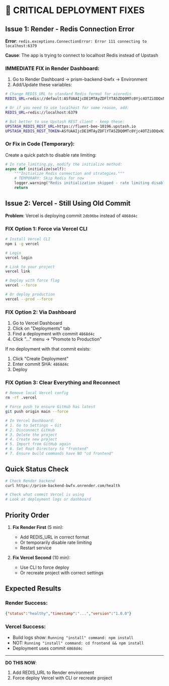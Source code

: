 # 🚨 CRITICAL DEPLOYMENT FIXES

## Issue 1: Render - Redis Connection Error

**Error**: `redis.exceptions.ConnectionError: Error 111 connecting to localhost:6379`

**Cause**: The app is trying to connect to localhost Redis instead of Upstash

### IMMEDIATE FIX in Render Dashboard:

1. Go to Render Dashboard → prism-backend-bwfx → Environment
2. Add/Update these variables:

```bash
# Change REDIS_URL to standard Redis format for aioredis
REDIS_URL=redis://default:ASfUAAIjcDE1MTAyZDFlYTA5ZDQ0MTc0Yjc4OTZiODQxN2IyN2MwMHAxMA@fluent-bee-10196.upstash.io:10196

# Or if you need to use localhost for some reason, add:
REDIS_URL=redis://localhost:6379

# But better to use Upstash REST client - keep these:
UPSTASH_REDIS_REST_URL=https://fluent-bee-10196.upstash.io
UPSTASH_REDIS_REST_TOKEN=ASfUAAIjcDE1MTAyZDFlYTA5ZDQ0MTc0Yjc4OTZiODQxN2IyN2MwMHAxMA
```

### Or Fix in Code (Temporary):

Create a quick patch to disable rate limiting:

```python
# In rate_limiting.py, modify the initialize method:
async def initialize(self):
    """Initialize Redis connection and strategies."""
    # TEMPORARY: Skip Redis for now
    logger.warning("Redis initialization skipped - rate limiting disabled")
    return
```

## Issue 2: Vercel - Still Using Old Commit

**Problem**: Vercel is deploying commit `2db96be` instead of `4868d4c`

### FIX Option 1: Force via Vercel CLI

```bash
# Install Vercel CLI
npm i -g vercel

# Login
vercel login

# Link to your project
vercel link

# Deploy with force flag
vercel --force

# Or deploy production
vercel --prod --force
```

### FIX Option 2: Via Dashboard

1. Go to Vercel Dashboard
2. Click on "Deployments" tab
3. Find a deployment with commit `4868d4c`
4. Click "..." menu → "Promote to Production"

If no deployment with that commit exists:
1. Click "Create Deployment"
2. Enter commit SHA: `4868d4c`
3. Deploy

### FIX Option 3: Clear Everything and Reconnect

```bash
# Remove local Vercel config
rm -rf .vercel

# Force push to ensure GitHub has latest
git push origin main --force

# In Vercel Dashboard:
# 1. Go to Settings → Git
# 2. Disconnect GitHub
# 3. Delete the project
# 4. Create new project
# 5. Import from GitHub again
# 6. Set Root Directory to "frontend"
# 7. Ensure build commands have NO "cd frontend"
```

## Quick Status Check

```bash
# Check Render backend
curl https://prism-backend-bwfx.onrender.com/health

# Check what commit Vercel is using
# Look at deployment logs or dashboard
```

## Priority Order

1. **Fix Render First** (5 min):
   - Add REDIS_URL in correct format
   - Or temporarily disable rate limiting
   - Restart service

2. **Fix Vercel Second** (10 min):
   - Use CLI to force deploy
   - Or recreate project with correct settings

## Expected Results

### Render Success:
```json
{"status":"healthy","timestamp":"...","version":"1.0.0"}
```

### Vercel Success:
- Build logs show: `Running "install" command: npm install`
- NOT: `Running "install" command: cd frontend && npm install`
- Deployment uses commit `4868d4c`

---

**DO THIS NOW**:
1. Add REDIS_URL to Render environment
2. Force deploy Vercel with CLI or recreate project